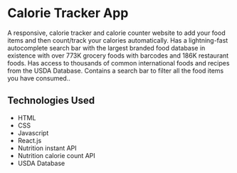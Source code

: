 # Calorie Tracker App

A responsive, calorie tracker and calorie counter website to add your food items and then count/track your calories automatically.
Has a lightning-fast autocomplete search bar with the largest branded food database in existence with over 773K grocery foods with barcodes and 186K restaurant foods. Has access to thousands of common international foods and recipes from the USDA Database.
Contains a search bar to filter all the food items you have consumed..

## Technologies Used

- HTML
- CSS
- Javascript
- React.js
- Nutrition instant API
- Nutrition calorie count API
- USDA Database